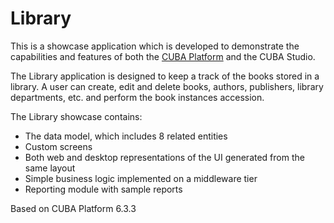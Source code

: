 # Library

This is a showcase application which is developed to demonstrate the capabilities and features of both the [CUBA Platform](https://www.cuba-platform.com/) and the CUBA Studio.

The Library application is designed to keep a track of the books stored in a library. A user can create, edit and delete books, authors, publishers, library departments, etc. and perform the book instances accession.  

The Library showcase contains: 

-	The data model, which includes 8 related entities
-	Custom screens
-	Both web and desktop representations of the UI generated from the same layout
-	Simple business logic implemented on a middleware tier
-	Reporting module with sample reports 

Based on CUBA Platform 6.3.3
